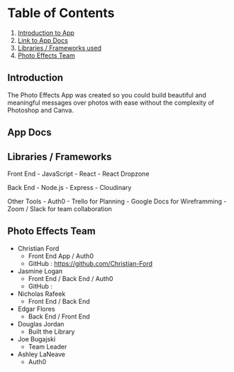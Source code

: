 # Table of Contents

1. [Introduction to App](#introduction)
2. [Link to App Docs](#app-docs)
3. [Libraries / Frameworks used](#libraries-/-frameworks)
4. [Photo Effects Team](#photo-effects-team)
  

## Introduction 
The Photo Effects App was created so you could build  beautiful and meaningful messages over photos with ease without the complexity of Photoshop and Canva. 

## App Docs

## Libraries / Frameworks
  Front End
    - JavaScript
    - React
    - React Dropzone
    
  Back End
    - Node.js
    - Express
    - Cloudinary
    
   Other Tools
    - Auth0
    - Trello for Planning
    - Google Docs for Wireframming
    - Zoom / Slack for team collaboration
    
   
    

## Photo Effects Team
  - Christian Ford
    - Front End App / Auth0
    - GitHub : https://github.com/Christian-Ford
  - Jasmine Logan
    - Front End / Back End / Auth0
    - GitHub :
  - Nicholas Rafeek
    - Front End / Back End
  - Edgar Flores
    - Back End / Front End
  - Douglas Jordan
    - Built the Library 
  - Joe Bugajski
    - Team Leader
  - Ashley LaNeave
    - Auth0





